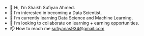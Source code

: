 - 👋 Hi, I’m Shaikh Sufiyan Ahmed.
- 👀 I’m interested in becoming a Data Scientist.
- 🌱 I’m currently learning Data Science and Machine Learning.
- 💞️ I’m looking to collaborate on learning + earning opportunities.
- 📫 How to reach me sufiyanas934@gmail.com

<!---
SSufiyanA/SSufiyanA is a ✨ special ✨ repository because its `README.md` (this file) appears on your GitHub profile.
You can click the Preview link to take a look at your changes.
--->
